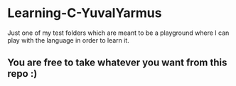 # Learning-C-YuvalYarmus
Just one of my test folders which are meant to be a playground where I can play with the language in order to learn it.
<br />
## You are free to take whatever you want from this repo :)